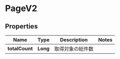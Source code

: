 

# PageV2


## Properties

| Name | Type | Description | Notes |
|------------ | ------------- | ------------- | -------------|
|**totalCount** | **Long** | 取得対象の総件数 |  |



